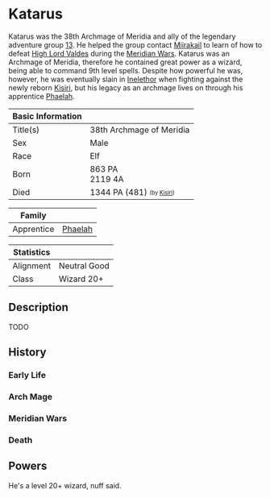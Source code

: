 # Katarus

Katarus was the 38th Archmage of Meridia and ally of the legendary adventure group [13](13/13.md). He helped the group contact [Miirakail](miirakail.md) to learn of how to defeat [High Lord Valdes](oric_valdes.md) during the [Meridian Wars](../Events/meridian_wars.md). Katarus was an Archmage of Meridia, therefore he contained great power as a wizard, being able to command 9th level spells. Despite how powerful he was, however, he was eventually slain in [Inelethor](../Locations/Towns/inelethor.md) when fighting against the newly reborn [Kisiri](kisiri.md), but his legacy as an archmage lives on through his apprentice [Phaelah](phaelah.md).

| Basic Information | |
| - | - |
| Title(s) | 38th Archmage of Meridia |
| Sex | Male |
| Race | Elf |
| Born | 863 PA<br>2119 4A |
| Died | 1344 PA (481) <sub><sup>(by [Kisiri](kisiri.md))</sup></sub> |

| Family | |
| - | - |
| Apprentice | [Phaelah](phaelah.md) |

| Statistics | |
| - | - |
| Alignment | Neutral Good |
| Class | Wizard 20+ |

## Description

TODO

## History

### Early Life

### Arch Mage

### Meridian Wars

### Death

## Powers

He's a level 20+ wizard, nuff said.
